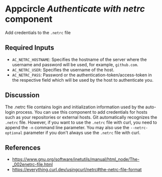 # Appcircle _Authenticate with netrc_ component

Add credentials to the `.netrc` file

## Required Inputs

- `AC_NETRC_HOSTNAME`: Specifies the hostname of the server where the username and password will be used, for example, `github.com`.
- `AC_NETRC_USER`: Specifies the username of the host.
- `AC_NETRC_PASS`: Password or the authentication-token/access-token in the respective field which will be used by the host to authenticate you.

## Discussion

The .netrc file contains login and initialization information used by the auto-login process. You can use this component to add credentials for hosts such as your repositories or external hosts. Git automatically recognizes the `.netrc` file. However, if you want to use the `.netrc` file with curl, you need to append the `-n` command line parameter. You may also use the `--netrc-optional` parameter if you don't always use the `.netrc` file with curl.

## References
- https://www.gnu.org/software/inetutils/manual/html_node/The-_002enetrc-file.html
- https://everything.curl.dev/usingcurl/netrc#the-netrc-file-format
